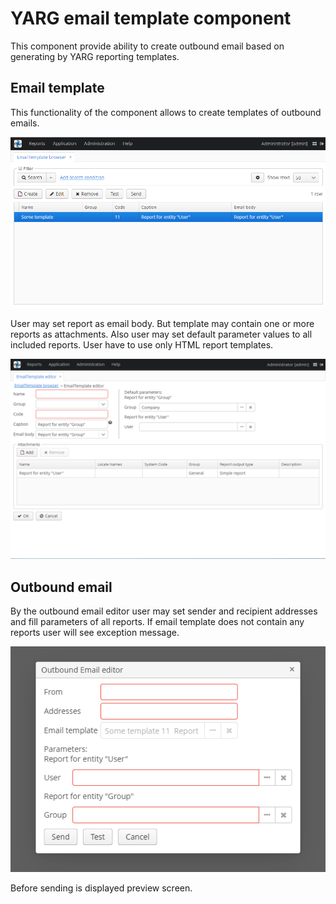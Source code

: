 # YARG email template component

This component provide ability to create outbound email based on generating by YARG reporting templates.

## Email template

This functionality of the component allows to create templates of outbound emails.

![](img/templates_browse.png)

User may set report as email body. But template may contain one or more reports as attachments.
Also user may set default parameter values to all included reports. User have to use only HTML report templates.

![](img/templates_edit.png)

## Outbound email

By the outbound email editor user may set sender and recipient addresses and fill parameters of all reports.
If email template does not contain any reports user will see exception message.

![](img/outbound_email.png)

Before sending is displayed preview screen.